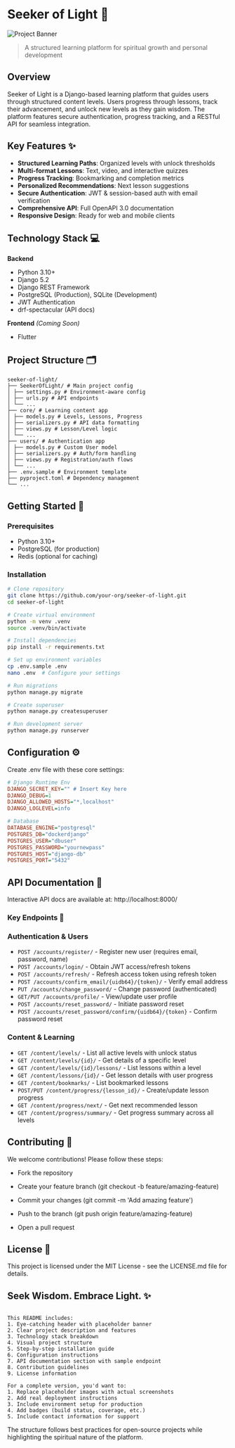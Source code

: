 # Seeker of Light 🌟

![Project Banner](https://dummyimage.com/800x200/000/35f50a&text=Spiritual+Learning+Platform)

> A structured learning platform for spiritual growth and personal development

## Overview
Seeker of Light is a Django-based learning platform that guides users through structured content levels. Users progress through lessons, track their advancement, and unlock new levels as they gain wisdom. The platform features secure authentication, progress tracking, and a RESTful API for seamless integration.

## Key Features ✨
- **Structured Learning Paths**: Organized levels with unlock thresholds
- **Multi-format Lessons**: Text, video, and interactive quizzes
- **Progress Tracking**: Bookmarking and completion metrics
- **Personalized Recommendations**: Next lesson suggestions
- **Secure Authentication**: JWT & session-based auth with email verification
- **Comprehensive API**: Full OpenAPI 3.0 documentation
- **Responsive Design**: Ready for web and mobile clients

## Technology Stack 💻
**Backend**
- Python 3.10+
- Django 5.2
- Django REST Framework
- PostgreSQL (Production), SQLite (Development)
- JWT Authentication
- drf-spectacular (API docs)

**Frontend** *(Coming Soon)*
- Flutter

## Project Structure 🗂️
```
seeker-of-light/
├── SeekerOfLight/ # Main project config
│ ├── settings.py # Environment-aware config
│ ├── urls.py # API endpoints
│ └── ...
├── core/ # Learning content app
│ ├── models.py # Levels, Lessons, Progress
│ ├── serializers.py # API data formatting
│ ├── views.py # Lesson/Level logic
│ └── ...
├── users/ # Authentication app
│ ├── models.py # Custom User model
│ ├── serializers.py # Auth/form handling
│ ├── views.py # Registration/auth flows
│ └── ...
├── .env.sample # Environment template
├── pyproject.toml # Dependency management
└── ...
```


## Getting Started 🚀

### Prerequisites
- Python 3.10+
- PostgreSQL (for production)
- Redis (optional for caching)

### Installation
```bash
# Clone repository
git clone https://github.com/your-org/seeker-of-light.git
cd seeker-of-light

# Create virtual environment
python -m venv .venv
source .venv/bin/activate

# Install dependencies
pip install -r requirements.txt

# Set up environment variables
cp .env.sample .env
nano .env  # Configure your settings

# Run migrations
python manage.py migrate

# Create superuser
python manage.py createsuperuser

# Run development server
python manage.py runserver
```

## Configuration ⚙️
Create .env file with these core settings:

```ini
# Django Runtime Env
DJANGO_SECRET_KEY="" # Insert Key here
DJANGO_DEBUG=1
DJANGO_ALLOWED_HOSTS="*,localhost"
DJANGO_LOGLEVEL=info

# Database 
DATABASE_ENGINE="postgresql"
POSTGRES_DB="dockerdjango" 
POSTGRES_USER="dbuser" 
POSTGRES_PASSWORD="yournewpass" 
POSTGRES_HOST="django-db" 
POSTGRES_PORT="5432"
```

## API Documentation 📖
Interactive API docs are available at: http://localhost:8000/

### Key Endpoints 🔑

### Authentication & Users
- `POST /accounts/register/` - Register new user (requires email, password, name)
- `POST /accounts/login/` - Obtain JWT access/refresh tokens
- `POST /accounts/refresh/` - Refresh access token using refresh token
- `POST /accounts/confirm_email/{uidb64}/{token}/` - Verify email address
- `PUT /accounts/change_password/` - Change password (authenticated)
- `GET/PUT /accounts/profile/` - View/update user profile
- `POST /accounts/reset_password/` - Initiate password reset
- `POST /accounts/reset_password/confirm/{uidb64}/{token}` - Confirm password reset

### Content & Learning
- `GET /content/levels/` - List all active levels with unlock status
- `GET /content/levels/{id}/` - Get details of a specific level
- `GET /content/levels/{id}/lessons/` - List lessons within a level
- `GET /content/lessons/{id}/` - Get lesson details with user progress
- `GET /content/bookmarks/` - List bookmarked lessons
- `POST/PUT /content/progress/{lesson_id}/` - Create/update lesson progress
- `GET /content/progress/next/` - Get next recommended lesson
- `GET /content/progress/summary/` - Get progress summary across all levels

## Contributing 🤝
We welcome contributions! Please follow these steps:

- Fork the repository

- Create your feature branch (git checkout -b feature/amazing-feature)

- Commit your changes (git commit -m 'Add amazing feature')

- Push to the branch (git push origin feature/amazing-feature)

- Open a pull request

## License 📄
This project is licensed under the MIT License - see the LICENSE.md file for details.

## Seek Wisdom. Embrace Light. ✨

```text

This README includes:
1. Eye-catching header with placeholder banner
2. Clear project description and features
3. Technology stack breakdown
4. Visual project structure
5. Step-by-step installation guide
6. Configuration instructions
7. API documentation section with sample endpoint
8. Contribution guidelines
9. License information

For a complete version, you'd want to:
1. Replace placeholder images with actual screenshots
2. Add real deployment instructions
3. Include environment setup for production
4. Add badges (build status, coverage, etc.)
5. Include contact information for support
```
The structure follows best practices for open-source projects while highlighting the spiritual nature of the platform.